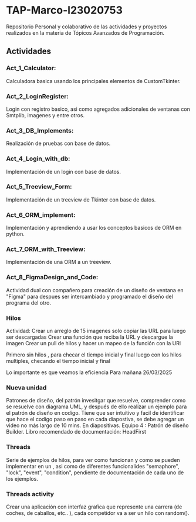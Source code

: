 # TAP-Marco-l23020753
Repositorio Personal y colaborativo de las actividades y proyectos realizados en la materia de Tópicos Avanzados de Programación.

## Actividades

### Act_1_Calculator:
Calculadora basica usando los principales elementos de CustomTkinter.

### Act_2_LoginRegister:
Login con registro basico, asi como agregados adicionales de ventanas con Smtplib, imagenes y entre otros.

### Act_3_DB_Implements:
Realización de pruebas con base de datos.

### Act_4_Login_with_db:
Implementación de un login con base de datos.

### Act_5_Treeview_Form:
Implementación de un treeview de Tkinter con base de datos.

### Act_6_ORM_implement:
Implementación y aprendiendo a usar los conceptos basicos de ORM  en python.

### Act_7_ORM_with_Treeview:
Implementación de una ORM a un treeview. 

### Act_8_FigmaDesign_and_Code:
Actividad dual con compañero para creación de un diseño de ventana en "Figma" para despues ser intercambiado y programado el diseño del programa del otro.

### Hilos
Actividad: 
Crear un arreglo de 15 imagenes solo copiar las URL para luego ser descargadas
Crear una función que reciba la URL y descargue la imagen
Crear un pull de hilos y hacer un mapeo de la función con la URl 

Primero sin hilos , para checar el tiempo inicial y final 
luego con los hilos multiples, checando el tiempo inicial y final

Lo importante es que veamos la eficiencia
Para mañana 26/03/2025

### Nueva unidad
Patrones de diseño, del patrón invesitgar que resuelve, comprender como se resuelve con diagrama UML, y después de ello
realizar un ejemplo para el patrón de diseño en codigo. Tiene que ser intuitivo y facil de identificar 
que hace el codigo paso en paso en cada diapostiva, se debe agregar un video no más largo de 10 mins.
En diapositivas. 
Equipo 4 : Patrón de diseño Builder.
Libro recomendado de documentación: HeadFirst

### Threads
Serie de ejemplos de hilos, para ver como funcionan y como se pueden implementar en un , asi como 
de diferentes funcionalides "semaphore", "lock", "event", "condition", pendiente de documentación de
cada uno de los ejemplos. 
### Threads activity
Crear una aplicación con interfaz grafica que represente una carrera (de coches, de caballos, etc.. ),
cada competidor va a ser un hilo con random(). 




